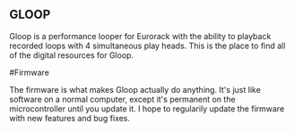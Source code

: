 ## GLOOP

Gloop is a performance looper for Eurorack with the ability to playback recorded loops with 4 simultaneous play heads. This is the place to find all of the digital resources for Gloop.

#Firmware

The firmware is what makes Gloop actually do anything. It's just like software on a normal computer, except it's permanent on the microcontroller until you update it. I hope to regularily update the firmware with new features and bug fixes.

